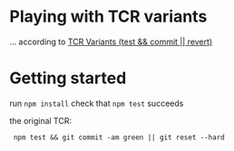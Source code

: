 # Playing with TCR variants
... according to [TCR Variants (test && commit || revert)](https://medium.com/@tdeniffel/tcr-variants-test-commit-revert-bf6bd84b17d3)

# Getting started
run `npm install`
check that `npm test` succeeds


the original TCR:
```
 npm test && git commit -am green || git reset --hard
```
